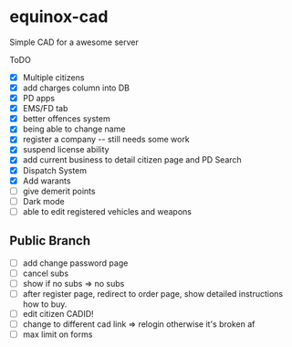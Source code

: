 # equinox-cad

Simple CAD for a awesome server

ToDO

- [x] Multiple citizens
- [x] add charges column into DB
- [x] PD apps
- [x] EMS/FD tab
- [x] better offences system
- [x] being able to change name
- [x] register a company -- still needs some work
- [x] suspend license ability
- [x] add current business to detail citizen page and PD Search
- [x] Dispatch System
- [x] Add warants
- [ ] give demerit points
- [ ] Dark mode
- [ ] able to edit registered vehicles and weapons

## Public Branch

- [ ] add change password page
- [ ] cancel subs
- [ ] show if no subs => no subs
- [ ] after register page, redirect to order page, show detailed instructions how to buy.
- [ ] edit citizen CADID!
- [ ] change to different cad link => relogin otherwise it's broken af
- [ ] max limit on forms
